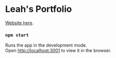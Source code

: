 # Leah's Portfolio
[Website here](https://taichunlin.github.io/portfolio/).


### `npm start`

Runs the app in the development mode.\
Open [http://localhost:3001](http://localhost:3001) to view it in the browser.



